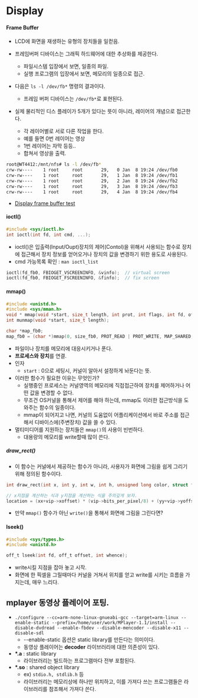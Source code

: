 # Display

#### Frame Buffer
- LCD에 화면을 재생하는 유형의 장치들을 일컫음.
- 프레임버퍼 디바이스는 그래픽 하드웨어에 대한 추상화를 제공한다.
  - 파일시스템 입장에서 보면, 일종의 파일.
  - 실행 프로그램의 입장에서 보면, 메모리의 일종으로 접근.

- 다음은 `ls -l /dev/fb*` 명령의 결과이다.
  - 프레임 버퍼 디바이스는 `/dev/fb*`로 표현된다.

- 실제 물리적인 디스 플레이가 5개가 있다는 뜻이 아니라, 레이어의 개념으로 접근한다.
  - 각 레이어별로 서로 다른 작업을 한다.
  - 예를 들면 0번 레이어는 영상
  - 1번 레이어는 자막 등등..
  - 합쳐서 영상을 출력.

```bash
root@WT4412:/mnt/nfs# ls -l /dev/fb*
crw-rw----    1 root     root       29,   0 Jan  8 19:24 /dev/fb0
crw-rw----    1 root     root       29,   1 Jan  8 19:24 /dev/fb1
crw-rw----    1 root     root       29,   2 Jan  8 19:24 /dev/fb2
crw-rw----    1 root     root       29,   3 Jan  8 19:24 /dev/fb3
crw-rw----    1 root     root       29,   4 Jan  8 19:24 /dev/fb4
```

- [Display frame buffer test](./multimedia/EX04-01_fbtest/fbtest.c)

#### ioctl()
```c
#include <sys/ioctl.h>
int ioctl(int fd, int cmd, ...);
```
- ioctl()은 입출력(Input/Oupt)장치의 제어(Contol)을 위해서 사용되는 함수로 장치에 접근해서 장치 정보를 얻어오거나 장치의 값을 변경하기 위한 용도로 사용된다.
- cmd 가능목록 확인 : `man ioctl_list`

```c
ioctl(fd_fb0, FBIOGET_VSCREENINFO, &vinfo);  // virtual screen
ioctl(fd_fb0, FBIOGET_FSCREENINFO, &finfo);  // fix screen
```

#### mmap()
```c
#include <unistd.h>
#include <sys/mman.h>
void * mmap(void *start, size_t length, int prot, int flags, int fd, off_t offset);
int munmap(void *start, size_t length);

char *map_fb0;
map_fb0 = (char *)mmap(0, size_fb0, PROT_READ | PROT_WRITE, MAP_SHARED, fd_fb0, 0);
```
- 파일이나 장치를 메모리에 대응시키거나 푼다.
- **프로세스와 장치**를 연결.
- 인자
  - `start` : 0으로 세팅시, 커널이 알아서 설정하게 놔둔다는 뜻.
- 이러한 함수가 필요한 이유는 무엇인가?
  - 실행중인 프로세스는 커널영역의 메모리에 직접접근하여 장치를 제어하거나 어떤 값을 변경할 수 없다.
  - 무조건 OS커널을 통해서 제어를 해야 하는데, mmap도 이러한 접근방식을 도와주는 함수의 일종이다.
  - mmap이 되어지고 나면, 커널의 도움없이 어플리케이션에서 바로 주소를 접근해서 디바이스에(주변장치) 값을 쓸 수 있다.
- 멀티미디어를 지원하는 장치들은 `mmap()`의 사용이 빈번하다.
  - 대용량의 메모리를 write할때 많이 쓴다.

##### draw_rect()
- 이 함수는 커널에서 제공하는 함수가 아니라, 사용자가 화면에 그림을 쉽게 그리기 위해 정의된 함수이다.

```c
int draw_rect(int x, int y, int w, int h, unsigned long color, struct fb_var_screeninfo *vip, struct fb_fix_screeninfo *fip, char *map);

// x지점을 계산하는 식과 y지점을 계산하는 식을 주의깊게 보자.
location = (xx+vip->xoffset) * (vip->bits_per_pixel/8) + (yy+vip->yoffset) * fip->line_length;
```
- 만약 `mmap()` 함수가 아닌 `write()`을 통해서 화면에 그림을 그린다면?


#### lseek()
```c
#include <sys/types.h>
#include <unistd.h>

off_t lseek(int fd, off_t offset, int whence);
```
- write시킬 지점을 잡아 놓고 시작.
- 화면에 한 픽셀을 그릴때마다 커널을 거쳐서 위치를 얻고 write를 시키는 흐름을 가지는데, 매우 느리다.


## mplayer 동영상 플레이어 포팅.
- `./configure --cc=arm-none-linux-gnueabi-gcc --target=arm-linux --enable-static --prefix=/home/user/work/MPlayer-1.1/install --disable-dvdread --enable-fbdev --disable-mencoder --disable-x11 --disable-sdl`
  - --enable-static 옵션은 static library를 만든다는 의미이다.
  - 동영상 플레이어는 **decoder** 라이브러리에 대한 의존성이 있다.
- **\*.a** : static library
  - 라이브러리는 빌드하는 프로그램마다 전부 포함된다.
- **\*.so** : shared object library
  - ex) `stdio.h, stdlib.h` 등
  - 라이브러리는 메모리상에 하나만 위치하고, 이를 가져다 쓰는 프로그램들은 라이브러리를 참조해서 가져다 쓴다.
